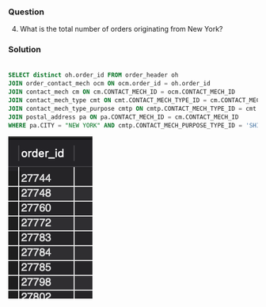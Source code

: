 ### Question
4. What is the total number of orders originating from New York?


### Solution

```sql

SELECT distinct oh.order_id FROM order_header oh
JOIN order_contact_mech ocm ON ocm.order_id = oh.order_id
JOIN contact_mech cm ON cm.CONTACT_MECH_ID = ocm.CONTACT_MECH_ID
JOIN contact_mech_type cmt ON cmt.CONTACT_MECH_TYPE_ID = cm.CONTACT_MECH_TYPE_ID
JOIN contact_mech_type_purpose cmtp ON cmtp.CONTACT_MECH_TYPE_ID = cmt.CONTACT_MECH_TYPE_ID
JOIN postal_address pa ON pa.CONTACT_MECH_ID = cm.CONTACT_MECH_ID
WHERE pa.CITY = "NEW YORK" AND cmtp.CONTACT_MECH_PURPOSE_TYPE_ID = 'SHIPPING_LOCATION';

```

![Alt text](image.png)
